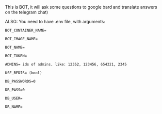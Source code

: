 This is BOT, it will ask some questions to google bard and translate answers on the telegram chat)

ALSO: You need to have .env file, with arguments: 
```
BOT_CONTAINER_NAME= 

BOT_IMAGE_NAME= 

BOT_NAME= 

BOT_TOKEN= 

ADMINS= ids of admins. like: 12352, 123456, 654321, 2345

USE_REDIS= (bool)

DB_PASSWORDS=0

DB_PASS=0

DB_USER= 

DB_NAME=
```

